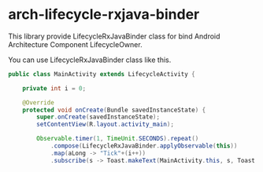 # arch-lifecycle-rxjava-binder
This library provide LifecycleRxJavaBinder class for bind Android Architecture Component LifecycleOwner.

You can use LifecycleRxJavaBinder class like this.



```java
public class MainActivity extends LifecycleActivity {

    private int i = 0;

    @Override
    protected void onCreate(Bundle savedInstanceState) {
        super.onCreate(savedInstanceState);
        setContentView(R.layout.activity_main);

        Observable.timer(1, TimeUnit.SECONDS).repeat()
            .compose(LifecycleRxJavaBinder.applyObservable(this))
            .map(aLong -> "Tick"+(i++))
            .subscribe(s -> Toast.makeText(MainActivity.this, s, Toast.LENGTH_SHORT).show());
```